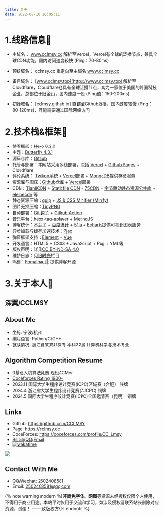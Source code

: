 ```yaml
---
title: 关于
date: 2022-08-10 16:05:11
---
```

# 1.线路信息🚁
- 主域名： www.cclmsy.cc 
  解析至Vercel，Vercel有全球的泛播节点，兼具全球CDN功能，国内访问速度较快 (Ping：70-80ms) 
- 顶级域名： cclmsy.cc 
  重定向至主域名 www.cclmsy.cc 
  
- 备用域名： [www.cclmsy.top](https://www.cclmsy.top)
  解析至Cloudflare，Cloudflare也具有全球泛播节点，其为一家位于美国的跨国科技企业，总部位于旧金山，国内速度一般 (Ping值：150-200ms)
- 初始域名： [cclmsy.github.io]
  直链至Github泛播，国内速度较慢 (Ping：80-120ms)，可能需要通过国际网络访问

# 2.技术栈&框架🔧
- 博客框架：[Hexo 6.3.0](https://github.com/hexojs/hexo)
- 主题：[Butterfly 4.3.1](https://butterfly.js.org/) 
- 源码仓库：[Github](https://github.com/)
- 托管与部署：本网站采用多线部署，包括 [Vercel](https://vercel.com/) + [Github Pages](https://pages.github.com/) + [Cloudflare](https://www.cloudflare.com/zh-cn/)
- 评论系统： [Twikoo](https://twikoo.js.org/)系统 + [Vercel](https://vercel.com/)部署 + [MongoDB](https://www.mongodb.com)提供存储服务
- 资源库与图床：[Github](https://github.com/)仓库 + [Vercel](https://vercel.com/)部署
- CDN：[TianliCDN](https://tianli-blog.club/jsd/) + [Staticfile CDN](http://www.staticfile.org/) + [75CDN](https://cdn.baomitu.com/) + [字节跳动静态资源公共库](https://cdn.bytedance.com/) + [elemecdn](https://npm.elemecdn.com/) 等
- 静态资源压缩：[gulp](https://npm.elemecdn.com/) + [JS & CSS Minifier (Minify)](https://github.com/olback/es6-css-minify/tree/3.0)
- 图片无损压缩：[TinyPNG](https://tinypng.com/)
- 自动部署：[Git 钩子](https://git-scm.com/) + [Github Action](https://blog.csdn.net/weixin_43669978/article/details/122392448)
- 音乐平台：[hexo-tag-aplayer](https://github.com/MoePlayer/hexo-tag-aplayer) + [MetingJS](https://github.com/metowolf/MetingJS)
- 博客统计：[不蒜子](https://aoaoao.info/321.html) + [百度统计](https://tongji.baidu.com/) + [51la](https://v6.51.la/) + [Echarts](https://echarts.apache.org/zh/index.html)提供可视化图表服务
- 异步加载与缓存加速技术：[Pjax](https://github.com/defunkt/jquery-pjax)
- 弹窗框架支持：[Element](https://github.com/defunkt/jquery-pjax) + [Vue](https://github.com/vuejs/vue)
- 开发语言：HTML5 + CSS3 + JavaScript + Pug + YML等
- 版权声明：详见[CC BY-NC-SA 4.0](https://creativecommons.org/licenses/by-nc-sa/4.0/)
- 维护日志：见[旧时光](/site/time)栏目
- 鸣谢：[Fomalhaut🥝](https://www.fomal.cc/) 提供博客开源

# 3.关于本人💫

## 深翼/CCLMSY 
## About Me
- 坐标: 宁波/杭州
- 编程语言: Python/C/C++
- 就读情况: 浙江省某双非商专 本科22届 计算机科学与技术专业

## Algorithm Competition Resume
- 0基础入坑算法竞赛 现役ACMer
- [Codeforces Rating 1900+](https://codeforces.com/profile/CC_Lmsy)
- 2023.11 国际大学生程序设计竞赛(ICPC)区域赛（合肥） 铁牌
- 2024.4 浙江省大学生程序设计竞赛(ZJCPC) 铜牌
- 2024.5 国际大学生程序设计竞赛(ICPC)全国邀请赛（昆明） 铜牌

## Links
- Github: https://github.com/CCLMSY
- Page: https://cclmsy.cc
- CodeForces: https://codeforces.com/profile/CC_Lmsy
- [Bilibili](https://space.bilibili.com/1726583008)/[QQ](https://res.abeim.cn/api-qq?qq=2502408581)/[Email](mailto:2502408581@qq.com)
- [![wakatime](https://wakatime.com/badge/user/a4efd012-07bd-477e-b7d6-2f13082b0b8f.svg)](https://wakatime.com/@a4efd012-07bd-477e-b7d6-2f13082b0b8f)

<img align="center" src="https://github-readme-stats.vercel.app/api/wakatime?username=CCLMSY&layout=compact&theme=dracula&hide_border=true">

## Contact With Me
- QQ/Wechat: 2502408581
- Email: 2502408581@qq.com

{% note warning modern %}<b>非商免字体、网图</b>等资源未经授权仅限个人使用，不得用于商业用途。本站平时仅用于交流和学习，如涉及侵权请联系站长删除对应资源，谢谢！ —— 致版权方{% endnote %}


<!-- ## 0.网站自述视频🎬

<div class="about_page">
  <div align=center class="aspect-ratio">
      <iframe src="https://player.bilibili.com/player.html?aid=474023258&&page=1&as_wide=1&high_quality=1&danmaku=0" 
      scrolling="no" 
      border="0" 
      frameborder="no" 
      framespacing="0" 
      high_quality=1
      danmaku=1 
      allowfullscreen="true"> 
      </iframe>
  </div>
</div>

<br> -->


